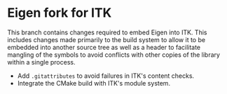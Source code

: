 # Eigen fork for ITK

This branch contains changes required to embed Eigen into ITK. This
 includes changes made primarily to the build system to allow it to be embedded
 into another source tree as well as a header to facilitate mangling of the
 symbols to avoid conflicts with other copies of the library within a single
 process.

* Add `.gitattributes` to avoid failures in ITK's content checks.
* Integrate the CMake build with ITK's module system.
<!-- * Mangle all exported symbols to live in a `itkeigen` namespace. -->
